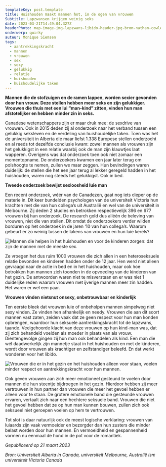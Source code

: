 ```yaml
---
templateKey: post.template
title: Huishouden maakt mannen hot, in de ogen van vrouwen
Subtitle: Lapzwansen krijgen weinig seks
date: 2023-03-21T14:49:04.327Z
headerPhoto: map-image-img-lapzwans-libido-header-jpg-bron-nathan-cowley-onderschrift-libido-lapzwans-header
onderwerp: quirky
auteur: Monique Siemsen
tags:
  - aantrekkingskracht
  - mannen
  - vrouwen
  - sex
  - sexy
  - gelukkig
  - relatie
  - huishouden
  - huishoudelijke taken
---
```

**Mannen die de stofzuigen en de ramen lappen, worden sexier gevonden door hun vrouw. Deze stellen hebben meer seks en zijn gelukkiger. Vrouwen die thuis met een lui “man-kind” zitten, vinden hun man afstotelijker en hebben minder zin in seks.**

Canadese wetenschappers zijn er maar druk mee: de sexdrive van vrouwen. Ook in 2015 deden zij al onderzoek naar het verband tussen een gelukkig seksleven en de verdeling van huishoudelijke taken. Toen was het de universiteit in Alberta die maar liefst 1.338 Europese stellen onderzocht en al reeds tot dezelfde conclusie kwam: zowel mannen als vrouwen zijn het gelukkigst in een relatie waarbij ook de man zijn klauwtjes laat wapperen. Overigens was dat onderzoek toen ook niet zomaar een momentopname. De onderzoekers kwamen een jaar later terug om polshoogte te nemen, zullen we maar zeggen. Hun bevindingen waren duidelijk: de stellen die het een jaar terug al lekker geregeld hadden in het huishouden, waren nog steeds het gelukkigst. Ook in bed.

**Tweede onderzoek bewijst sexloosheid luie man**

Een recent onderzoek, wéér van de Canadezen, gaat nog iets dieper op de materie in. Dit keer bundelden psychologen van de universiteit Victoria hun krachten met die van hun collega’s uit Australië en wel van de universiteit in Melbourne. Zij deden 2 studies en betrokken respectievelijk 396 en 677 vrouwen bij hun onderzoek. De research gold dus alléén de beleving van vrouwen, niet die van stellen. Dit omdat de onderzoekers verder wilden borduren op het onderzoek in de jaren ‘10 van hun collega’s. Waarom gebeurt er zo weinig tussen de lakens van vrouwen en hun luie kerels?

![Mannen die helpen in het huishouden en voor de kinderen zorgen: dat zijn de mannen met de meeste sex.](/img/lapzwans-libido-koken.jpg "Pixabay.com")

Ze vroegen het dus ruim 1000 vrouwen die zich allen in een heteroseksuele relatie bevonden en kinderen hadden onder de 12 jaar. Hen werd niet alleen gevraagd naar de actie in bed en in het huishouden, maar ook hoe betrokken hun mannen zich toonden in de opvoeding van de kinderen van het gezin. De antwoorden waren niet te misverstaan en er was niet 1 duidelijke reden waarom vrouwen met ijverige mannen meer zin hadden. Het waren er wel een paar. 

**Vrouwen vinden nietsnut onsexy, onbetrouwbaar en kinderlijk**

Ten eerste bleek dat vrouwen luie of onbeholpen mannen simpelweg niet sexy vinden. Ze vinden hen afhankelijk en needy. Vrouwen die aan dit soort mannen vast zaten, zeiden vaak dat ze geen respect voor hun man konden opbrengen, waardoor hun seksuele aantrekkingskracht tot de lapzwans, taande. Veelgehoorde klacht van deze vrouwen op hun kind-man was, dat zij zich behandeld voelden als moeder in plaats van als vrouw. Dientengevolge gingen zij hun man ook behandelen als kind. Een man die wél daadwerkelijk zijn mannetje staat in het huishouden en met de kinderen, wordt door vrouwen als krachtiger en zelfstandiger beleefd. En dat werkt wonderen voor het libido.

![Vrouwen die er in het gezin en het huishouden alleen voor staan, voelen minder respect en aantrekkingskracht voor hun mannen.](/img/lapzwans-libido-vrouw.jpg "Pixabay.com")

Ook geven vrouwen aan zich meer emotioneel gesteund te voelen door mannen die hun steentje bijdroegen in het gezin. Hierdoor hebben zij meer vertrouwen in hun partner dan vrouwen die meer het gevoel hebben er alleen voor te staan. De grotere emotionele band die gesteunde vrouwen ervaren, vertaalt zich naar een hechtere seksuele band. Vrouwen die niet het gevoel hebben dat ze op hun man kunnen bouwen, zullen zich ook seksueel niet geroepen voelen op hem te vertrouwen.

Tot slot is daar natuurlijk ook de meest logische verklaring: vrouwen van luiaards zijn vaak vermoeider en bezorgder dan hun zusters die minder belast worden door hun mannen. En vermoeidheid en gespannenheid vormen nu eenmaal de hond in de pot voor de romantiek.

*Gepubliceerd op 21 maart 2023*

*Bron: Universiteit Alberta in Canada, universiteit Melbourne, Australië ism universiteit Victoria Canada*